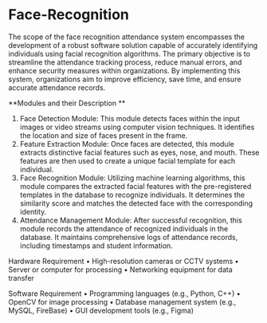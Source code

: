 # Face-Recognition

The scope of the face recognition attendance system encompasses the development of a robust software solution capable of accurately identifying individuals using facial recognition algorithms. The primary objective is to streamline the attendance tracking process, reduce manual errors, and enhance security measures within organizations. By implementing this system, organizations aim to improve efficiency, save time, and ensure accurate attendance records. 

**Modules and their Description **
1. Face Detection Module: This module detects faces within the input images or video streams using computer vision techniques. It identifies the location and size of faces present in the frame. 
2. Feature Extraction Module: Once faces are detected, this module extracts distinctive facial features such as eyes, nose, and mouth. These features are then used to create a unique facial template for each individual. 
3. Face Recognition Module: Utilizing machine learning algorithms, this module compares the extracted facial features with the pre-registered templates in the database to recognize individuals. It determines the similarity score and matches the detected face with the corresponding identity. 
4. Attendance Management Module: After successful recognition, this module records the attendance of recognized individuals in the database. It maintains comprehensive logs of attendance records, including timestamps and student information.

Hardware Requirement 
• High-resolution cameras or CCTV systems 
• Server or computer for processing 
• Networking equipment for data transfer 

Software Requirement 
• Programming languages (e.g., Python, C++) 
• OpenCV for image processing 
• Database management system (e.g., MySQL, FireBase) 
• GUI development tools (e.g., Figma) 
